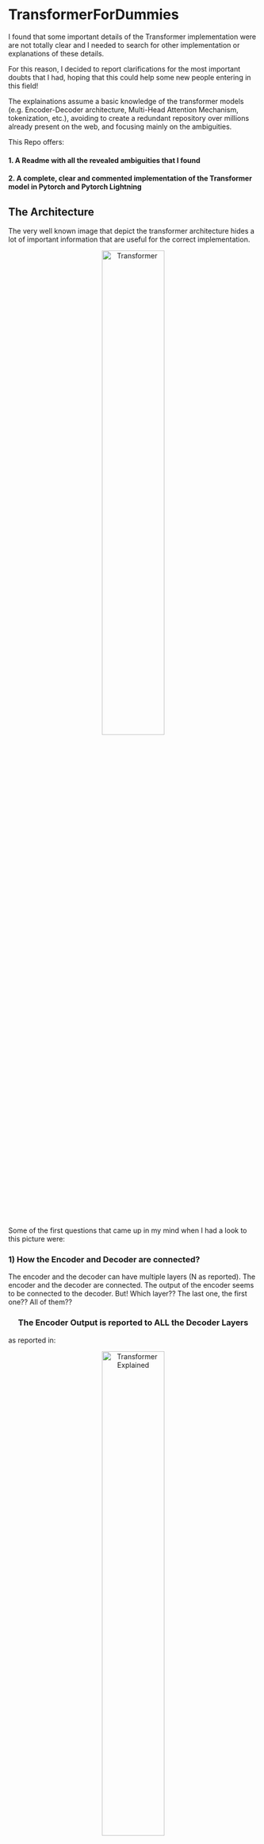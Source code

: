 
# TransformerForDummies

I found that some important details of the Transformer implementation were are not totally clear 
and I needed to search for other implementation or explanations of these details. 

For this reason, I decided to report clarifications for the most important doubts that I had, hoping that this could help some new people entering in this field!

The explainations assume a basic knowledge of the transformer models (e.g. Encoder-Decoder architecture, Multi-Head Attention Mechanism, tokenization, etc.),
avoiding to create a redundant repository over millions already present on the web, and focusing mainly on the ambiguities.

This Repo offers:

#### 1. A Readme with all the revealed ambiguities that I found
#### 2. A complete, clear and commented implementation of the Transformer model in Pytorch and Pytorch Lightning

## The Architecture 
The very well known image that depict the transformer architecture hides a lot of important information that are useful for the correct implementation.
<p align="center">
<img src="./assets/Transformer_architecture.png" alt="Transformer" width="50%"/>
</p>

Some of the first questions that came up in my mind when I had a look to this picture were:
### 1) **How the Encoder and Decoder are connected?**

The encoder and the decoder can have multiple layers (N as reported). The encoder and the decoder are connected. The output of the encoder seems to be connected to the decoder. 
But! Which layer?? The last one, the first one?? All of them??

### <center>**The Encoder Output is reported to ALL the Decoder Layers**</center>
as reported in:

<p align="center">
<img src="./assets/transformer_explained.png" alt="Transformer Explained" width="50%"/>
</p>

Picture taken by (https://www.truefoundry.com/blog/transformer-architecture)

### 2) **How the Encoder's output is connected to the 'Multi-Head Attention of the Decoder'?**
Every attention block has three inputs that should be the Query, Key and Value. Which one is what??

###  <center>**The Keys and the Values come from the Encoder, the Queries come from the last sublayer of the decoder.**</center>

<p align="center">
<img src="./assets/answer_2.jpg" alt="Paragraph" width="50%"/>
</p>

Both the above answers could be extracted with a bit of interpretation from:
<p align="center">
<img src="./assets/paragraph_1.jpg" alt="Paragraph" width="70%"/>
</p>
Notice the phrase: 

*This allows every position in the decoder to attend over all the positions in the input sequence*


### 3) **What's the difference among the three different attention blocks?**

In the rest of the README we'll call 
- Self-Attention block of the encoder: the attention block of the encoder (of course :) )
- Masked-Self-Attention of block of the decoder: you got it!
- Cross-Attention block: the block where encoder is connected to the decoder.

Later a more detailed answer!

## The Masks

I admit that I struggled a bit to understand well how the masking is used in this model, mainly because a looot of things are given for granted,
and appear clear and obvious only when you start to implement things and problems come up.

### 1) **How the mask is included in the Self-Attention block of the decoder?**

### The Look-Ahead/Causal Mask

First of all, I would have named the "Look Ahead Mask" as "DON'T Look Ahead Mask".
This mask is used for the decoder to allow the computation of the attention only backward in the sentence. 

Yes, it has sense, but why?? Well, because at the inference time, the decoder will act in auto-regressive manner, 
that means that it only has the encoder input as complete sentence, and the decoder should generate word by word during translation, 
hence only using the already generated words. For this reason, we need to force at the training time to learn to predict the ground-truth output sentence without looking at the next words, otherwise that's cheating!

Here we report the shape of the "Don't look ahead mask" also called "Causal Mask":
$M^C \in \mathbb{R}^{L x L}$

$$M^C = \begin{bmatrix} 
0 & -inf & -inf &  -inf & -inf &  -inf  \\\
0 & 0 & -inf & -inf & -inf & -inf \\\
0 & 0 & 0 & -inf & -inf & -inf \\\
0 & 0 & 0 & 0 & -inf & -inf \\\
0 & 0 & 0 & 0 & 0 & -inf \\\
0 & 0 & 0 & 0 & 0 & 0 
\end{bmatrix}
$$

Notice that size of the mask is $L \times L$ that is the lenght of the sentence. 

The matrix is composed by zeros and $-inf$, we'll see in a moment why:

### **The computation of the masked attention is then**:


$$
    Attention(Q, K, V) = softmax\bigg(\frac{QK^{T}}{\sqrt{d_k}} + M\bigg)V
$$

Notice the mask is inside the softmax function.

This is done because if we consider $Q \in \mathbb{R}^{L \times 1}, K \in \mathbb{R}^{L \times 1}, V \in \mathbb{R}^{L \times 1}$,
We would have $QK^{T} \in \mathbb{R}^{L \times L}$

Now, **the softmax function is applied row-wise**, this is just because the later multiplication with $V$ is on the right-hand side.

Remind that:
$softmax(x_i) = \frac{e^{x_i}}{\sum_i e^{x_i}}$
Where the $x_i$ is in a set $X = \{x_1, x_2, ..., x_n\}$, this function just reweights the value to be summed to 1.

Hence, when the value is $-inf$ the softmax gives a weight of $0$ that means "don't consider this value".

With an example everything is always clearer!

$$Q = K = V = \begin{bmatrix}1 \\\
2 \\\
3 \\\
4 \\\
5 \\\
6 \end{bmatrix} \in \mathbb{R}^{L \times 1}, L = 6
$$

$$QK^{T} = \begin{bmatrix} 1 \\\
2 \\\
3 \\\
4 \\\
5 \\\
6 \end{bmatrix} * \begin{bmatrix} 1 & 2 & 3 & 4 & 5 & 6 \end{bmatrix} \\
= \begin{bmatrix} 1 & 2 & 3 & 4 & 5 & 6 \\\ 
2 & 4 & 6 & 8 & 10 & 12 \\\
3 & 6 & 9 & 12 & 15 & 18 \\\
4 & 8 & 12 & 16 & 20 & 24  \\\ 
5 & 10 & 15 & 20 & 25 & 30\\\
6 & 12 & 18 & 24 & 30 & 36 
\end{bmatrix}$$

That of course is simmetric. Moreover, we have that $QK^{T} = \frac{QK^{T}}{\sqrt{d_k}}$ where $d_k$ is just the dimension of the single vector that in our example is just 1.

$$\frac{QK^{T}}{\sqrt{d_k}} = \begin{bmatrix} 1 & 2 & 3 & 4 & 5 & 6 \\\ 
2 & 4 & 6 & 8 & 10 & 12 \\\
3 & 6 & 9 & 12 & 15 & 18 \\\
4 & 8 & 12 & 16 & 20 & 24  \\\ 
5 & 10 & 15 & 20 & 25 & 30\\\
6 & 12 & 18 & 24 & 30 & 36 
\end{bmatrix}$$

$$\frac{QK^{T}}{\sqrt{d_k}} + M^C = \begin{bmatrix} 
1 & -inf & -inf & -inf & -inf &  -inf  \\\
2 & 4 & -inf & -inf & -inf & -inf \\\
3 & 6 & 9 & -inf & -inf & -inf \\\
4 & 8 & 12 & 16 & -inf &  -inf\\\
5 & 10 & 15 & 20 & 25 & -inf  \\\
6 & 12 & 18 & 24 & 30 & 36 
\end{bmatrix}$$

Now we need to apply the **softmax function ROW-WISE**. Why row-wise? because remember that we are using column vectors:
$Q = K = V \in \mathbb{R}^{L \times 1}$ for this reason after the softmax we have $softmax(\frac{QK^T}{\sqrt{d_k}}) \in \mathbb{R}^{L \times L}$ that multiplied by $V \in \mathbb{R}^{L \times 1}$ we have a new column vector $A \in \mathbb{R}^{L \times 1}$ ( $(L \times L)\ times (L \times 1) = L \times (L \times L) \times 1 = L \times 1$ )


### ACHTUNG

#### 1. The softmax function is numerical unstable for $-inf$. For this reason, we need to modify $-inf$ values in a VERY HIGH NEGATIVE VALUE like -1E15;
#### 2. The softmax function is applied "for each rows"! But remember how Pytorch handles the dimensions!

This could be trivial for the practitioners but it's important to explicate everything (the repo it's called **_TransformerForDummies_** after all :D)

First of all, remember what the "dimensions" mean in the pytorch: dim = 0, means that you are indexing through the rows! dim = 1 means that you are indexing through the columns. 

<p align="center">
<img src="./assets/tensor.jpg" alt="Transformer Explained" width="70%"/>
</p>

However, the Pytorch documentation of the softmax function reports:
<p align="center">
<img src="./assets/softmax.png" alt="Transformer Explained" width="90%"/>
</p>

That in this case means that every rows will be "collapsed" independently to compute the softmax.
Hence, after the:

```python
values = torch.softmax(values, dim=-1)
```
Using the last dimension! That in our case will be all the single rows!

We'll have:

$$
    Softmax\bigg(\frac{QK^{T}}{\sqrt{d_k}} + M^C\bigg) = \begin{bmatrix} 
1.0000e+00 & 0 & 0 & 0 & 0 &  0  \\\
1.1920e-01 & 8.8080e-01 & 0 & 0 & 0 & 0\\\
2.3556e-03 & 4.7314e-02 & 9.5033e-01 & 0 & 0 & 0\\\
6.0317e-06 & 3.2932e-04 & 1.7980e-02 & 9.8168e-01 & 0 &  0 \\\
2.0473e-09 & 3.0384e-07 & 4.5094e-05 & 6.6925e-03 & 9.9326e-01 & 0  \\\
9.3344e-14 & 3.7658e-11 & 1.5192e-08 & 6.1290e-06 &  2.4726e-03 & 9.9752e-01
\end{bmatrix}
$$

The sum "for each row" is always 1.0, try to believe!

Finally, we can compute the output values of the attention mechanism:

$$Softmax\bigg(\frac{QK^{T}}{\sqrt{d_k}} + M^C\bigg)V = \begin{bmatrix} 
1.0000e+00 & 0 & 0 & 0 & 0 &  0  \\\
1.1920e-01 & 8.8080e-01 & 0 & 0 & 0 & 0\\\
2.3556e-03 & 4.7314e-02 & 9.5033e-01 & 0 & 0 & 0\\\
6.0317e-06 & 3.2932e-04 & 1.7980e-02 & 9.8168e-01 & 0 &  0 \\\
2.0473e-09 & 3.0384e-07 & 4.5094e-05 & 6.6925e-03 & 9.9326e-01 & 0  \\\
9.3344e-14 & 3.7658e-11 & 1.5192e-08 & 6.1290e-06 &  2.4726e-03 & 9.9752e-01
\end{bmatrix} * \begin{bmatrix} 1 \\\ 2 \\\ 3 \\\ 4 \\\ 5 \\\ 6\end{bmatrix}$$

The results is:

$$Attention(Q, V, K) = \begin{bmatrix}
    1.0\\\
    1.8808 \\\
    2.9480 \\\
    3.9813 \\\
    4.9932 \\\
    5.9975
    \end{bmatrix}$$

This new vector represents a weighted combination of the values of $V$, in fact the first component consider only the first value, the second component is the weighted sum of the first two components, and so on...


### The Padding Mask

The padding mask has a trivial reason on why it exists: **not all the sentences have the same lenght!** **BUT WAIT!**

For this reason, we:
- **Add padding tokens to bring all the sentences to have the same lenght;**
- **Create a mask that "block" the softmax function to consider this token that are uninformative.**

## The Padding Mask: requires a paragraph for itself... Q&A
### 1) What if I do not want to use multiple sentences?? That means BATCH SIZE = 1?

### ***<center>In this case we don't need a padding mask</center>***

### 2) Wait? But the input encoder sentence and the input decoder sentence can have different lenghts? What about the padding then?

At least in theory the two inputs can have a different lenghts. 

Let's assume that we have the batch size equals to 1, the encoder output is $X \in \mathbb{R}^{L_1 \times E}$ and the input of the decoder is $Y \in \mathbb{R}^{L_2 \times E}$ (the same dimensionality of the input of the decoder is reported till the point of the conjuction of the two, that is the "Cross-Attention"), where $L_1$ is the lenght of the sentence in the encoder, $L_2$ is the lenght of the sentence in the decoder, $E$ is the embedding size.

First of all, the $E$ should be the same for the encoder and the decoder, if it is not obvious now, it will be in a second.

About the two sequence lenght instead, we remind from the answer 2, that the decoder offers the query to the attention, the encoder the keys and the values instead. Hence, $Q \in \mathbb{R}^{L_2 \times E}, K \in \mathbb{R}^{L_1 \times E}, V \in \mathbb{R}^{L_1 \times E}$

$$\frac{QK^{T}}{\sqrt{|E|}} \in \mathbb{R}^{(L_2 \times E) \times (E \times L_1)} = \mathbb{R}^{L_2 \times L_1}$$

This first explains why the embedding size should be equal for the both encoder and the decoder. 

Then, after the attention computation:

$$softmax(\frac{Q_{d}K_{e}^{T}}{\sqrt{|E|}})V_{e} \in \mathbb{R}^{(L_2 \times L_1) \times (L_1 \times E)} = \mathbb{R}^{L_2 \times E}$$

where the pedices $e$ and $d$ denote the encoder and the decoder respectively, since we're talking about the Cross-Attention block.
So,
### ***<center>Yes, the encoder and decoder sequences can have different lenghts, in this case the output of the decoder will have the same decoder's sequence lenght. </center>***

From a practical point of view, I've never seen an implementation with different lenghts, because it's more annoying to implement and because it mostly has no sense to do it.
The only reason in which I could implement different lenghts encoder-decoder is when the lenghts of the sentences in the dataset are strongly different in the distribution between the source and target languages (assuming a translation task), in this case maybe I could have a speed up in the computation.

### ***<center>In the case we want to the use (as often done) the same sequence lenght for both encoder and decoder, you probably will need a padding mask anyway, also in the case of batch size = 1.</center>***


### 3) Ok, but the Transformer has 3 attention blocks in which one I should insert the padding mask?

Reporting the same paragraph above:

<p align="center">
<img src="./assets/paragraph_1.jpg" alt="Paragraph" width="70%"/>
</p>

The sentence "*This allows every
position in the decoder to attend over all positions in the input sequence*" can be interpreted that since the encoder sequence is already went through a processing,
it is possible to use all the embeddings vectors in the case of the Cross-Attention, so no padding mask in this case. Furthermore, in the Self-Attention blocks for both Encoder and Decoder,
seems natural the usage instead.

Hence:

#### - **Encoder Self-Attention block: PADDING MASK**
#### - **Decoder MASKED Self-Attention block: PADDING MASK + CAUSAL MASK**
#### - **Encoder-Decoder Cross-Attention block: NO PADDING**

<p align="center">
<img src="./assets/Transformer_architecture_modified.jpg" alt="Transformer Architecture with masks annotated" width="50%"/>
</p>

### 4) How is done the Padding Mask? and how is employed?

First, if we want to talk about Padding mask we need to consider the Batch size > 1 that we'll name $B$. Hence, $Q \in \mathbb{R}^{B \times L \times E}, K \in \mathbb{R}^{B \times L \times E}, V \in \mathbb{R}^{B \times L \times E}$, $L$ is the sequence lenght and $E$ is the embedding size.

Now, we'll use an arbitrary value for the padding token $[PAD]$, to align all the $|B|$ sequences to the same lenght $L$. 

As an example, the "proto-padding-mask" where $|B| = 4$ and $|L| = 6$, will be:

$$|B| \underbrace{\begin{bmatrix} x_1 & x_2 & [PAD] & [PAD] & [PAD] & [PAD] \\\
    x_3 & x_4 & x_5 & x_6 & [PAD] & [PAD] \\\
x_7 & x_8 & x_9 & [PAD] & [PAD] & [PAD] \\\
x_{10} & x_{11} & x_{12} & x_{13}] & x_{14} & [PAD] 
\end{bmatrix}}_{|L|}$$

Remember that the scaled-dot-product attention function is:

$$
    Attention(Q, K, V) = softmax(\frac{QK^{T}}{\sqrt{d_k}} + M)V
$$

for the operation $QK^{T}$ the transposition for the tensor $K$ is done only on the last two dimensions (the batch dim is not considered), so 

$$QK^{T} \in \mathbb{R}^{(B \times L \times E) \times (B \times E \times L) } = \mathbb{R}^{B \times L \times L}
$$

Now, for each sentence in the set of size $|B|$ we have a $L \times L$ matrix that should be masked. 
To better understand how to construct our padding mask we can make and example with a single sentence, let's say the third row!

$$Q = K = \begin{bmatrix}x_7 \\\
x_8 \\\
x_9 \\\
[PAD] \\\
[PAD] \\\ 
[PAD] \end{bmatrix}\in \mathbb{R}^{1xLxE}$$

Considering every element like $x_7 \in \mathbb{R}^{E}$. So,

$$QK^{T} = \begin{bmatrix}x_7 \\\
x_8 \\\
x_9 \\\
[PAD] \\\
[PAD] \\\ 
[PAD] \end{bmatrix} * \begin{bmatrix}x_7 & x_8 & x_9 & [PAD] & [PAD] & [PAD] \end{bmatrix} = \begin{bmatrix} x_7x_7 & x_7x_8 & x_7x_9 & x_7[PAD] & x_7[PAD] & x_7[PAD] \\\
x_8x_7 & x_8x_8 & x_8x_9 & x_8[PAD] & x_8[PAD] & x_8[PAD] \\\
x_9x_7 & x_9x_8 & x_9x_9 & x_9[PAD] & x_9[PAD] & x_9[PAD] \\\
[PAD]x_7 & [PAD]x_8 & [PAD]x_9 & [PAD][PAD] & [PAD][PAD] & [PAD][PAD] \\\
[PAD]x_7 & [PAD]x_8 & [PAD]x_9 & [PAD][PAD] & [PAD][PAD] & [PAD][PAD] \\\
[PAD]x_7 & [PAD]x_8 & [PAD]x_9 & [PAD][PAD] & [PAD][PAD] & [PAD][PAD] 
\end{bmatrix}
$$

It's easy to see that every position in which we have a multiplication by the padding token (actually a dot product because every entry is $ \in \mathbb{R}^{E}$) should be masked.

Hence, our padding mask for the third sentence will be:

$$
    M^{P}_3 = \begin{bmatrix} 0 & 0 & 0 & -inf & -inf & -inf \\\
0 & 0 & 0 & -inf & -inf & -inf \\\
0 & 0 & 0 & -inf & -inf & -inf \\\
-inf & -inf & -inf & -inf & -inf & -inf \\\
-inf & -inf & -inf & -inf & -inf & -inf  \\\
-inf & -inf & -inf & -inf & -inf & -inf  
\end{bmatrix}
$$

It's easy to derive this mask with these operations:

```python
B = 1
L = 6
padding_mask = torch.FloatTensor([0, 0, 0, 0, -torch.inf, -torch.inf]).unsqueeze(0).unsqueeze(0)
padding_mask = padding_mask.repeat(1, L, 1)
i, j = torch.triu_indices(L, L)
vals = padding_mask[:, i, j]
padding_mask = padding_mask.transpose(-2, -1)
padding_mask[:, i, j] = vals
```
but I'm pretty sure more efficient ways exists.

Hence, we'll have a different padding mask for each sentence. 

$$M^{P} = \[ M^{P}_1, ..., M^{P}_B \]$$

### Recap for the Masking

#### - Encoder Self-Attention block: 

$$SelfAttentionEncoder(Q_{E}, K_{E}, V_{E}) = softmax(\frac{Q_{E}K_{E}^{T}}{\sqrt{d_k}} + M^{P})V_{E}$$

#### - Decoder MASKED Self-Attention block: : 

$$SelfAttentionMaskedDecoder(Q_{E}, K_{E}, V_{E}) = softmax(\frac{Q_{E}K_{E}^{T}}{\sqrt{d_k}} + M^{P} + M^{C})V_{E}$$

#### - Encoder-Decoder Cross-Attention block: 

$$CrossAttention(Q_{D}, K_{E}, V_{E}) = softmax(\frac{Q_{D}K_{E}^{T}}{\sqrt{d_k}})V_{E}$$

Where the pedix $E$ or $D$ in this case stand for Encoder and Decoder. $M^P$ is the Padding Mask and $M^C$ is the Causal Mask. 